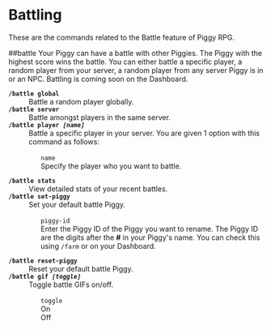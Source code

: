 # Battling
These are the commands related to the Battle feature of Piggy RPG.

##battle
Your Piggy can have a battle with other Piggies. The Piggy with the highest score wins the battle. You can either battle a specific player, a random player from your server, a random player from any server Piggy is in or an NPC. Battling is coming soon on the Dashboard.
<dl>
<dt><code><b>/battle global</b></code>
<dd>Battle a random player globally.
<dt><code><b>/battle server</b></code>
<dd>Battle amongst players in the same server.
<dt><code><b>/battle player <i>[name]</i></b></code>
<dd>Battle a specific player in your server. You are given 1 option with this command as follows:
<ul style="list-style-type: none;">
<li><code>name</code><br>
Specify the player who you want to battle.
</ul>
<dt><code><b>/battle stats</b></code>
<dd>View detailed stats of your recent battles.
<dt><code><b>/battle set-piggy</b></code>
<dd>Set your default battle Piggy.
<ul style="list-style-type: none;">
<li><code>piggy-id</code><br>
Enter the Piggy ID of the Piggy you want to rename. The Piggy ID are the digits after the <b>#</b> in your Piggy's name. You can check this using <code>/farm</code> or on your Dashboard.
</ul>
<dt><code><b>/battle reset-piggy</b></code>
<dd>Reset your default battle Piggy.
<dt><code><b>/battle gif <i>[toggle]</i></b></code>
<dd>Toggle battle GIFs on/off.
<ul style="list-style-type: none;">
<li><code>toggle</code><br>
On
<li>Off
</ul>
</dl>